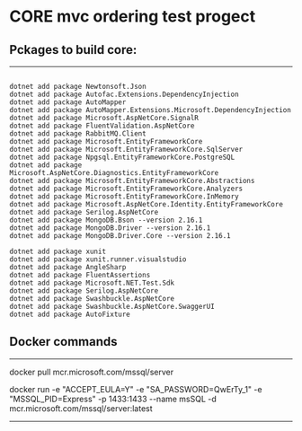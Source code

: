 # CORE mvc ordering test progect

## Pckages to build core:
-------------------------------------------------------

```
  
dotnet add package Newtonsoft.Json 
dotnet add package Autofac.Extensions.DependencyInjection
dotnet add package AutoMapper 
dotnet add package AutoMapper.Extensions.Microsoft.DependencyInjection 
dotnet add package Microsoft.AspNetCore.SignalR
dotnet add package FluentValidation.AspNetCore
dotnet add package RabbitMQ.Client
dotnet add package Microsoft.EntityFrameworkCore
dotnet add package Microsoft.EntityFrameworkCore.SqlServer
dotnet add package Npgsql.EntityFrameworkCore.PostgreSQL 
dotnet add package Microsoft.AspNetCore.Diagnostics.EntityFrameworkCore 
dotnet add package Microsoft.EntityFrameworkCore.Abstractions 
dotnet add package Microsoft.EntityFrameworkCore.Analyzers 
dotnet add package Microsoft.EntityFrameworkCore.InMemory 
dotnet add package Microsoft.AspNetCore.Identity.EntityFrameworkCore 
dotnet add package Serilog.AspNetCore
dotnet add package MongoDB.Bson --version 2.16.1
dotnet add package MongoDB.Driver --version 2.16.1
dotnet add package MongoDB.Driver.Core --version 2.16.1

dotnet add package xunit 
dotnet add package xunit.runner.visualstudio
dotnet add package AngleSharp 
dotnet add package FluentAssertions
dotnet add package Microsoft.NET.Test.Sdk
dotnet add package Serilog.AspNetCore
dotnet add package Swashbuckle.AspNetCore
dotnet add package Swashbuckle.AspNetCore.SwaggerUI
dotnet add package AutoFixture

```

## Docker commands
-------------------------------------------------------

docker pull mcr.microsoft.com/mssql/server

docker run -e "ACCEPT_EULA=Y" -e "SA_PASSWORD=QwErTy_1" -e "MSSQL_PID=Express" -p 1433:1433 --name msSQL -d
mcr.microsoft.com/mssql/server:latest

-------------------------------------------------------
